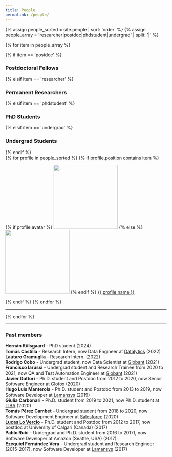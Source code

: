 ```yaml
---
title: People
permalink: /people/
---
```

{% assign people_sorted = site.people | sort: 'order' %}
{% assign people_array = 'researcher|postdoc|phdstudent|undergrad' | split: '|' %}

{% for item in people_array %}

<div class="pos_header">
{% if item == 'postdoc' %}
<h3>Postdoctoral Fellows</h3>
 {% elsif item == 'researcher' %}
<h3>Permanent Researchers</h3>
 {% elsif item == 'phdstudent' %}
<h3>PhD Students</h3>
 {% elsif item == 'undergrad' %}
<h3>Undergrad Students</h3>
{% endif %}
</div>

<div class="content list people">
  {% for profile in people_sorted %}
    {% if profile.position contains item %}
    <div class="list-item-people">
      <p class="list-post-title">
        {% if profile.avatar %}
        <a href="{{ site.baseurl }}{{ profile.url }}"><img width="200" src="{{site.baseurl}}/images/people/{{profile.avatar}}"></a>
        {% else %}
        <a href="{{ site.baseurl }}{{ profile.url }}"><img width="200" src="http://evansheline.com/wp-content/uploads/2011/02/facebook-Storm-Trooper.jpg"></a>
        {% endif %}
        <a class="name" href="{{ site.baseurl }}{{ profile.url }}">{{ profile.name }}</a>
      </p>
    </div>    
    {% endif %}
  {% endfor %}
</div>
<hr>
{% endfor %}


* * *

### Past members

**Hernán Külsgaard** - PhD student (2024) <br>
**Tomás Castilla** - Research Intern, now Data Engineer at [Datalytics](https://www.datalytics.com/) (2022) <br>
**Lautaro Gramuglia** - Research Intern. (2022) <br>
**Rodrigo Cobo** - Undergrad student, now Data Scientist at [Globant](https://www.globant.com/en) (2021) <br>
**Francisco Iarussi** - Undergrad student and Research Trainee from 2020 to 2021, now QA and Test Automation Engineer at [Globant](https://www.globant.com/en) (2021) <br>
**Javier Dottori** - Ph.D. student and Postdoc from 2012 to 2020, now Senior Software Engineer at [Glofox](https://www.glofox.com/) (2020) <br>
**Hugo Luis Manterola** - Ph.D. student and Postdoc from 2013 to 2019, now Software Developer at [Lamansys](https://lamansys.com.ar/) (2019) <br>
**Giulia Carbonari** - Ph.D. student from 2019 to 2021, now Ph.D. student at [ITBA](https://www.itba.edu.ar/) (2020) <br>
**Tomás Pérez Cambet** - Undergrad student from 2018 to 2020, now Software Development Engineer at [Salesforce](https://www.salesforce.com/mx/?ir=1) (2020) <br>
[**Lucas Lo Vercio**](http://www.pladema.net/llovercio/) - Ph.D. student and Postdoc from 2012 to 2017, now postdoc at University of Calgari (Canada) (2017) <br>
**Pablo Rubí** - Undergrad and Ph.D. student from 2016 to 2017), now Software Developer at Amazon (Seattle, USA) (2017) <br>
**Ezequiel Fernández Vera** - Undergrad student and Research Engineer (2015-2017), now Software Developer at [Lamansys](https://lamansys.com.ar/) (2017) <br>